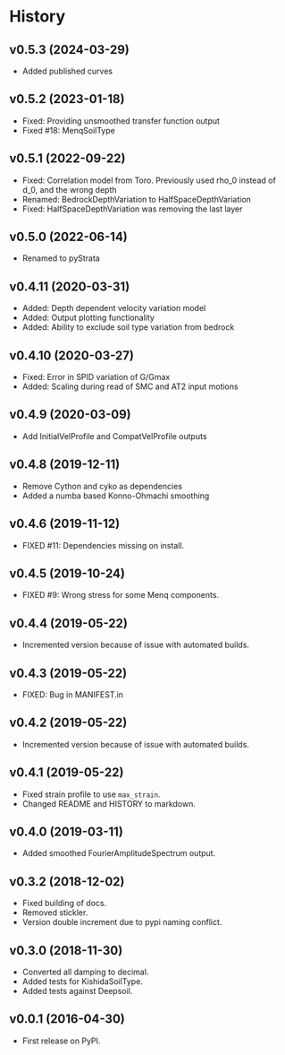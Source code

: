 # History

## v0.5.3 (2024-03-29)

-   Added published curves

## v0.5.2 (2023-01-18)

-   Fixed: Providing unsmoothed transfer function output
-   Fixed #18: MenqSoilType

## v0.5.1 (2022-09-22)

-   Fixed: Correlation model from Toro. Previously used rho_0 instead of
    d_0, and the wrong depth
-   Renamed: BedrockDepthVariation to HalfSpaceDepthVariation
-   Fixed: HalfSpaceDepthVariation was removing the last layer

## v0.5.0 (2022-06-14)

-   Renamed to pyStrata

## v0.4.11 (2020-03-31)

-   Added: Depth dependent velocity variation model
-   Added: Output plotting functionality
-   Added: Ability to exclude soil type variation from bedrock

## v0.4.10 (2020-03-27)

-   Fixed: Error in SPID variation of G/Gmax
-   Added: Scaling during read of SMC and AT2 input motions

## v0.4.9 (2020-03-09)

-   Add InitialVelProfile and CompatVelProfile outputs

## v0.4.8 (2019-12-11)

-   Remove Cython and cyko as dependencies
-   Added a numba based Konno-Ohmachi smoothing

## v0.4.6 (2019-11-12)

-   FIXED #11: Dependencies missing on install.

## v0.4.5 (2019-10-24)

-   FIXED #9: Wrong stress for some Menq components.

## v0.4.4 (2019-05-22)

-   Incremented version because of issue with automated builds.

## v0.4.3 (2019-05-22)

-   FIXED: Bug in MANIFEST.in

## v0.4.2 (2019-05-22)

-   Incremented version because of issue with automated builds.

## v0.4.1 (2019-05-22)

-   Fixed strain profile to use `max_strain`.
-   Changed README and HISTORY to markdown.

## v0.4.0 (2019-03-11)

-   Added smoothed FourierAmplitudeSpectrum output.

## v0.3.2 (2018-12-02)

-   Fixed building of docs.
-   Removed stickler.
-   Version double increment due to pypi naming conflict.

## v0.3.0 (2018-11-30)

-   Converted all damping to decimal.
-   Added tests for KishidaSoilType.
-   Added tests against Deepsoil.

## v0.0.1 (2016-04-30)

-   First release on PyPI.
